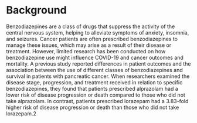 # Background
Benzodiazepines are a class of drugs that suppress the activity of the central nervous system, helping to alleviate symptoms of anxiety, insomnia, and seizures. Cancer patients are often prescribed benzodiazepines to manage these issues, which may arise as a result of their disease or treatment. However, limited research has been conducted on how benzodiazepine use might influence COVID-19 and cancer outcomes and mortality.
A previous study reported differences in patient outcomes and the association between the use of different classes of benzodiazepines and survival in patients with pancreatic cancer. When researchers examined the disease stage, progression, and treatment received in relation to specific benzodiazepines, they found that patients prescribed alprazolam had a lower risk of disease progression or death compared to those who did not take alprazolam. In contrast, patients prescribed lorazepam had a 3.83-fold higher risk of disease progression or death than those who did not take lorazepam.2
